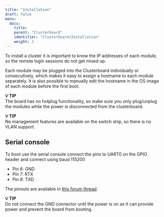 ```yaml
---
title: "Installation"
draft: false
menu:
  docs:
    title:
    parent: "Clusterboard"
    identifier: "Clusterboard/Installation"
    weight: 3
---
```


To install a cluster it is important to know the IP addresses of each module, so the remote login sessions do not get mixed up.

Each module may be plugged into the Clusterboard individually or consecutively, which makes it easy to assign a hostname to each module separately. It is also possible to manually edit the hostname in the OS image of each module before the first boot.

**💡 TIP**\
The board has no hotplug functionality, so make sure you only plug/unplug the modules while the power is disconnected from the clusterboard.

**💡 TIP**\
No management features are available on the switch ship, so there is no VLAN support.

## Serial console

To boot use the serial console connect the pins to UART0 on the GPIO header and connect using baud 115200

* Pin 6: GND
* Pin 7: RTX
* Pin 8: TXD

The pinouts are available in [this forum thread](https://forum.pine64.org/showthread.php?tid=8058).

**💡 TIP**\
Do not connect the GND connector until the power is on as it can provide power and prevent the board from booting.

